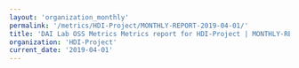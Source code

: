 ```yaml
---
layout: 'organization_monthly'
permalink: '/metrics/HDI-Project/MONTHLY-REPORT-2019-04-01/'
title: 'DAI Lab OSS Metrics Metrics report for HDI-Project | MONTHLY-REPORT-2019-04-01'
organization: 'HDI-Project'
current_date: '2019-04-01'
---
```

